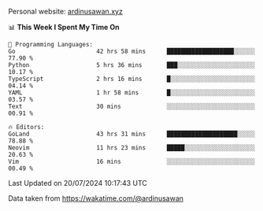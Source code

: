 Personal website: [ardinusawan.xyz](https://ardinusawan.xyz)

<!--START_SECTION:waka-->
📊 **This Week I Spent My Time On** 

```text
💬 Programming Languages: 
Go                       42 hrs 58 mins      ███████████████████░░░░░░   77.90 % 
Python                   5 hrs 36 mins       ███░░░░░░░░░░░░░░░░░░░░░░   10.17 % 
TypeScript               2 hrs 16 mins       █░░░░░░░░░░░░░░░░░░░░░░░░   04.14 % 
YAML                     1 hr 58 mins        █░░░░░░░░░░░░░░░░░░░░░░░░   03.57 % 
Text                     30 mins             ░░░░░░░░░░░░░░░░░░░░░░░░░   00.91 % 

🔥 Editors: 
GoLand                   43 hrs 31 mins      ████████████████████░░░░░   78.88 % 
Neovim                   11 hrs 23 mins      █████░░░░░░░░░░░░░░░░░░░░   20.63 % 
Vim                      16 mins             ░░░░░░░░░░░░░░░░░░░░░░░░░   00.49 % 
```


 Last Updated on 20/07/2024 10:17:43 UTC
<!--END_SECTION:waka-->
Data taken from https://wakatime.com/@ardinusawan
